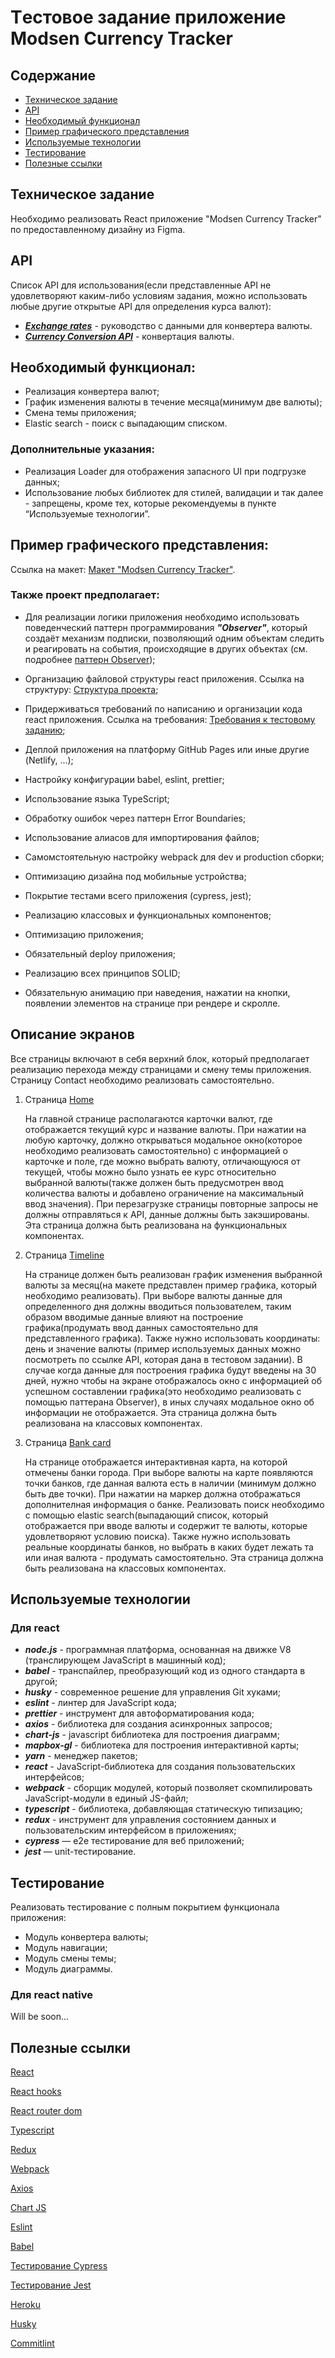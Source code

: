 # Tестовое задание приложение Modsen Currency Tracker

## Содержание

- [Техническое задание](#Техническое-задание)
- [API](#API)
- [Необходимый функционал](#Необходимый-функционал)
- [Пример графического представления](#Пример-графического-представления)
- [Используемые технологии](#Используемые-технологии)
- [Тестирование](#Тестирование)
- [Полезные ссылки](#Полезные-ссылки)

## Техническое задание

Необходимо реализовать React приложение "Modsen Currency Tracker" по
предоставленному дизайну из Figma.

## API

Список API для использования(если представленные API не удовлетворяют каким-либо
условиям задания, можно использовать любые другие открытые API для определения
курса валют):

- **_[Exchange rates](https://docs.coinapi.io/market-data/rest-api/ohlcv#latest-data-get)_** -
  руководство с данными для конвертера валюты.
- **_[Currency Conversion API](https://currencyapi.com/)_** - конвертация
  валюты.

## Необходимый функционал:

- Реализация конвертера валют;
- График изменения валюты в течение месяца(минимум две валюты);
- Смена темы приложения;
- Elastic search - поиск с выпадающим списком.

### Дополнительные указания:

- Реализация Loader для отображения запасного UI при подгрузке данных;
- Использование любых библиотек для стилей, валидации и так далее - запрещены,
  кроме тех, которые рекомендуемы в пункте “Используемые технологии”.

## Пример графического представления:

Ссылка на макет:
[Макет "Modsen Currency Tracker"](https://www.figma.com/file/ZgtOyDRdvjtUJJ3M9ENwXN/Modsen-Currency-Tracker?node-id=1-1220&t=r17rPqmN38m0Ji9g-0).

### Также проект предполагает:

- Для реализации логики приложения необходимо использовать поведенческий паттерн
  программирования **_"Observer"_**, который создаёт механизм подписки,
  позволяющий одним объектам следить и реагировать на события, происходящие в
  других объектах (см. подробнее
  [паттерн Observer](https://refactoring.guru/ru/design-patterns/observer));

- Организацию файловой структуры react приложения. Ссылка на структуру:
  [Cтруктура проекта](https://github.com/mkrivel/structure);
- Придерживаться требований по написанию и организации кода react приложения.
  Ссылка на требования:
  [Требования к тестовому заданию](https://github.com/annaprystavka/requirements);
- Деплой приложения на платформу GitHub Pages или иные другие (Netlify, ...);
- Настройку конфигурации babel, eslint, prettier;
- Использование языка TypeScript;
- Обработку ошибок через паттерн Error Boundaries;
- Использование алиасов для импортирования файлов;
- Самомстоятельную настройку webpack для dev и production сборки;
- Оптимизацию дизайна под мобильные устройства;
- Покрытие тестами всего приложения (cypress, jest);
- Реализацию классовых и функциональных компонентов;
- Оптимизацию приложения;
- Обязательный deploy приложения;
- Реализацию всех принципов SOLID;
- Обязательную анимацию при наведения, нажатии на кнопки, появлении элементов на
  странице при рендере и скролле.

## Описание экранов

Все страницы включают в себя верхний блок, который предполагает реализацию
перехода между страницами и смену темы приложения. Страницу Contact необходимо
реализовать самостоятельно.

1. Страница
   [Home](https://www.figma.com/file/ZgtOyDRdvjtUJJ3M9ENwXN/Modsen-Currency-Tracker?node-id=1-857&t=r17rPqmN38m0Ji9g-0)

    На главной странице располагаются карточки валют, где отображается текущий
    курс и название валюты. При нажатии на любую карточку, должно открываться
    модальное окно(которое необходимо реализовать самостоятельно) с информацией
    о карточке и поле, где можно выбрать валюту, отличающуюся от текущей, чтобы
    можно было узнать ее курс относительно выбранной валюты(также должен быть
    предусмотрен ввод количества валюты и добавлено ограничение на максимальный
    ввод значения). При перезагрузке страницы повторные запросы не должны
    отправляться к API, данные должны быть закэшированы. Эта страница должна
    быть реализована на функциональных компонентах.

2. Страница
   [Timeline](https://www.figma.com/file/ZgtOyDRdvjtUJJ3M9ENwXN/Modsen-Currency-Tracker?node-id=1-1073&t=r17rPqmN38m0Ji9g-0)

    На странице должен быть реализован график изменения выбранной валюты за
    месяц(на макете представлен пример графика, который необходимо реализовать).
    При выборе валюты данные для определенного дня должны вводиться
    пользователем, таким образом вводимые данные влияют на построение
    графика(продумать ввод данных самостоятельно для представленного графика).
    Также нужно использовать координаты: день и значение валюты (пример
    используемых данных можно посмотреть по ссылке API, которая дана в тестовом
    задании). В случае когда данные для построения графика будут введены на 30
    дней, нужно чтобы на экране отображалось окно с информацией об успешном
    составлении графика(это необходимо реализовать с помощью паттерана
    Observer), в иных случаях модальное окно об информации не отображается. Эта
    страница должна быть реализована на классовых компонентах.

3. Страница
   [Bank card](https://www.figma.com/file/ZgtOyDRdvjtUJJ3M9ENwXN/Modsen-Currency-Tracker?node-id=2-2357&t=r17rPqmN38m0Ji9g-0)

    На странице отображается интерактивная карта, на которой отмечены банки
    города. При выборе валюты на карте появляются точки банков, где данная
    валюта есть в наличии (минимум должно быть две точки). При нажатии на маркер
    должна отображаться дополнителная информация о банке. Реализовать поиск
    необходимо с помощью elastic search(выпадающий список, который отображается
    при вводе валюты и содержит те валюты, которые удовлетворяют условию
    поиска). Также нужно использовать реальные координаты банков, но выбрать в
    каких будет лежать та или иная валюта - продумать самостоятельно. Эта
    страница должна быть реализована на классовых компонентах.

## Используемые технологии

### Для react

- **_node.js_** - программная платформа, основанная на движке V8 (транслирующем
  JavaScript в машинный код);
- **_babel_** - транспайлер, преобразующий код из одного стандарта в другой;
- **_husky_** - современное решение для управления Git хуками;
- **_eslint_** - линтер для JavaScript кода;
- **_prettier_** - инструмент для автоформатирования кода;
- **_axios_** - библиотека для создания асинхронных запросов;
- **_chart-js_** - javascript библиотека для построения диаграмм;
- **_mapbox-gl_** - библиотека для построения интерактивной карты;
- **_yarn_** - менеджер пакетов;
- **_react_** - JavaScript-библиотека для создания пользовательских интерфейсов;
- **_webpack_** - сборщик модулей, который позволяет скомпилировать
  JavaScript-модули в единый JS-файл;
- **_typescript_** - библиотека, добавляющая статическую типизацию;
- **_redux_** - инструмент для управления состоянием данных и пользовательским
  интерфейсом в приложениях;
- **_cypress_** — e2e тестирование для веб приложений;
- **_jest_** — unit-тестирование.

## Тестирование

Реализовать тестирование c полным покрытием функционала приложения:

- Модуль конвертера валюты;
- Модуль навигации;
- Модуль смены темы;
- Модуль диаграммы.

### Для react native

Will be soon...

## Полезные ссылки

[React](https://react.dev/reference/react)

[React hooks](https://react.dev/reference/react/hooks)

[React router dom](https://reactrouter.com/en/main)

[Typescript](https://www.typescriptlang.org/)

[Redux](https://redux.js.org/)

[Webpack](https://webpack.js.org/)

[Axios](https://www.npmjs.com/package/axios)

[Chart JS](https://www.chartjs.org/)

[Eslint](https://eslint.org/docs/user-guide/configuring)

[Babel](https://babeljs.io/docs/en/configuration)

[Тестирование Cypress](https://docs.cypress.io/guides/overview/why-cypress.html#In-a-nutshell)

[Тестирование Jest](https://jestjs.io/ru/docs/getting-started)

[Heroku](https://devcenter.heroku.com/articles/heroku-cli)

[Husky](https://dev.to/ivadyhabimana/setup-eslint-prettier-and-husky-in-a-node-project-a-step-by-step-guide-946)

[Commitlint](https://github.com/conventional-changelog/commitlint)

